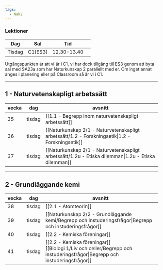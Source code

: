 ```yaml
---
tags:
  - Nak2
---
```

### Lektioner

| Dag    | Sal     | Tid         |     |
| ------ | ------- | ----------- | --- |
| Tisdag | C1(ES3) | 12.30-13.40 |     |

Utgångspunkten är att vi är i C1, vi har dock tillgång till ES3 genom att byta sal med SA23a som har Naturkunskap 2 parallellt med er. Om inget annat anges i planering eller på Classroom så är vi i C1.

---

## 1 - Naturvetenskapligt arbetssätt

| vecka | dag    | avsnitt                                                                                             |
| ----- | ------ | --------------------------------------------------------------------------------------------------- |
| 35    | tisdag | [[1.1 - Begrepp inom naturvetenskapligt arbetssätt]]                                                |
| 36    | tisdag | [[Naturkunskap 2/1 - Naturvetenskapligt arbetssätt/1.2 - Forskningsetik\|1.2 - Forskningsetik]]     |
| 37    | tisdag | [[Naturkunskap 2/1 - Naturvetenskapligt arbetssätt/1.2u - Etiska dilemman\|1.2u - Etiska dilemman]] |

---
## 2 - Grundläggande kemi

| vecka | dag    | avsnitt                                                                                                                         |
| ----- | ------ | ------------------------------------------------------------------------------------------------------------------------------- |
| 38    | tisdag | [[2.1 - Atomteorin]]                                                                                                            |
| 39    | tisdag | [[Naturkunskap 2/2 - Grundläggande kemi/Begrepp och instuderingsfrågor\|Begrepp och instuderingsfrågor]]                        |
| 40    | tisdag | [[2.2 - Kemiska föreningar]]                                                                                                    |
| 41    | tisdag | [[2.2 - Kemiska föreningar]]<br>[[Biologi 1/Liv och celler/Begrepp och instuderingsfrågor\|Begrepp och instuderingsfrågor]] |
